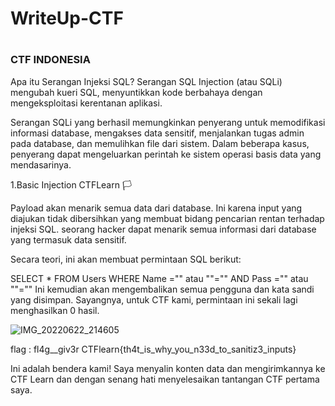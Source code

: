 
# WriteUp-CTF
# <h3>CTF INDONESIA</h3>

Apa itu Serangan Injeksi SQL?
Serangan SQL Injection (atau SQLi) mengubah kueri SQL, menyuntikkan kode berbahaya dengan mengeksploitasi kerentanan aplikasi. 

Serangan SQLi yang berhasil memungkinkan penyerang untuk memodifikasi informasi database, mengakses data sensitif, menjalankan tugas admin pada database, dan memulihkan file dari sistem. Dalam beberapa kasus, penyerang dapat mengeluarkan perintah ke sistem operasi basis data yang mendasarinya.

1.Basic Injection CTFLearn 🏳️

Payload akan menarik semua data dari database. Ini karena input yang diajukan tidak dibersihkan yang membuat bidang pencarian rentan terhadap injeksi SQL. seorang hacker dapat menarik semua informasi dari database yang termasuk data sensitif.

Secara teori, ini akan membuat permintaan SQL berikut:

SELECT * FROM Users WHERE Name ="" atau ""="" AND Pass ="" atau ""=""
Ini kemudian akan mengembalikan semua pengguna dan kata sandi yang disimpan. Sayangnya, untuk CTF kami, permintaan ini sekali lagi menghasilkan 0 hasil.

![IMG_20220622_214605](https://user-images.githubusercontent.com/107804408/175059039-bf0b01a4-d512-4e3e-adc6-253a2d2de5cb.jpg)

flag : fl4g__giv3r CTFlearn{th4t_is_why_you_n33d_to_sanitiz3_inputs}

Ini adalah bendera kami! Saya menyalin konten data dan mengirimkannya ke CTF Learn dan dengan senang hati menyelesaikan tantangan CTF pertama saya.
